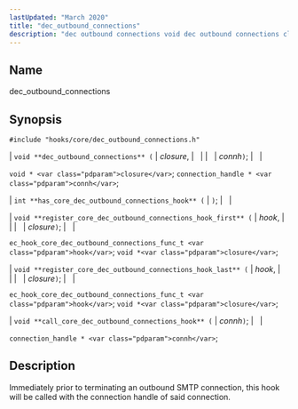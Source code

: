 ```yaml
---
lastUpdated: "March 2020"
title: "dec_outbound_connections"
description: "dec outbound connections void dec outbound connections closure connh void closure connection handle connh int has core dec outbound connections hook void register core dec outbound connections hook first hook closure ec hook core dec outbound connections func t hook void closure void register core dec outbound connections hook last..."
---
```


<a name="hooks.core.dec_outbound_connections"></a> 
## Name

dec_outbound_connections

## Synopsis

`#include "hooks/core/dec_outbound_connections.h"`

| `void **dec_outbound_connections** (` | <var class="pdparam">closure</var>, |   |
|   | <var class="pdparam">connh</var>`)`; |   |

`void * <var class="pdparam">closure</var>`;
`connection_handle * <var class="pdparam">connh</var>`;

| `int **has_core_dec_outbound_connections_hook** (` | `)`; |   |

| `void **register_core_dec_outbound_connections_hook_first** (` | <var class="pdparam">hook</var>, |   |
|   | <var class="pdparam">closure</var>`)`; |   |

`ec_hook_core_dec_outbound_connections_func_t <var class="pdparam">hook</var>`;
`void *<var class="pdparam">closure</var>`;

| `void **register_core_dec_outbound_connections_hook_last** (` | <var class="pdparam">hook</var>, |   |
|   | <var class="pdparam">closure</var>`)`; |   |

`ec_hook_core_dec_outbound_connections_func_t <var class="pdparam">hook</var>`;
`void *<var class="pdparam">closure</var>`;

| `void **call_core_dec_outbound_connections_hook** (` | <var class="pdparam">connh</var>`)`; |   |

`connection_handle * <var class="pdparam">connh</var>`;<a name="idp45122736"></a> 
## Description

Immediately prior to terminating an outbound SMTP connection, this hook will be called with the connection handle of said connection.